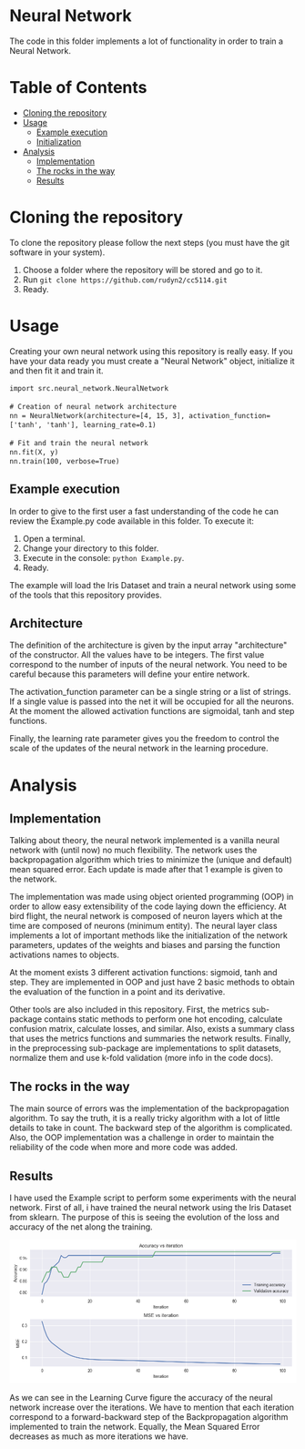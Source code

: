 # Neural Network

The code in this folder implements a lot of functionality in order to train a Neural Network.

Table of Contents
================

  * [Cloning the repository](#cloning)
  * [Usage](#usage)
    * [Example execution](#example-execution)
    * [Initialization](#arch)
  * [Analysis](#analysis)
    * [Implementation](#implementation)
    * [The rocks in the way](#the-rocks-in-the-way)
    * [Results](#results)
  

Cloning the repository
===

To clone the repository please follow the next steps (you must have the git software in your system).

1) Choose a folder where the repository will be stored and go to it.
2) Run ``git clone https://github.com/rudyn2/cc5114.git``
3) Ready.

Usage
====

Creating your own neural network using this repository is really easy. If you have your data
ready you must create a "Neural Network" object, initialize it and then fit it and train it.

````
import src.neural_network.NeuralNetwork

# Creation of neural network architecture
nn = NeuralNetwork(architecture=[4, 15, 3], activation_function=['tanh', 'tanh'], learning_rate=0.1)

# Fit and train the neural network
nn.fit(X, y)
nn.train(100, verbose=True)
````

Example execution
---

In order to give to the first user a fast understanding of the code he can review the Example.py code available
in this folder. To execute it:

1) Open a terminal.
2) Change your directory to this folder.
3) Execute in the console: ``python Example.py``.
4) Ready.

The example will load the Iris Dataset and train a neural network using some of the tools that this
repository provides.

Architecture
---

The definition of the architecture is given by the input array "architecture" of the constructor. 
All the values have to be integers. The first value correspond to the number of inputs of the neural 
network. You need to be careful because this parameters will define your entire network.

The activation_function parameter can be a single string or a list of strings. If a single value is passed into
the net it will be occupied for all the neurons. At the moment the allowed activation functions are sigmoidal,
tanh and step functions.

Finally, the learning rate parameter gives you the freedom to control the scale of the updates of the
neural network in the learning procedure.

Analysis
===

Implementation
---

Talking about theory, the neural network implemented is a vanilla neural network with (until now) no much flexibility. 
The network uses the backpropagation algorithm which tries to minimize the (unique and default) mean squared error. Each
update is made after that 1 example is given to the network.

The implementation was made using object oriented programming (OOP) in order to allow easy extensibility of the code laying 
down the efficiency. At bird flight, the neural network is composed of neuron layers which at the time are composed of
neurons (minimum entity). The neural layer class implements a lot of important methods like the initialization of the
network parameters, updates of the weights and biases and parsing the function activations names to objects.

At the moment exists 3 different activation functions: sigmoid, tanh and step. They are implemented in OOP and just have
2 basic methods to obtain the evaluation of the function in a point and its derivative.

Other tools are also included in this repository. First, the metrics sub-package contains static methods
to perform one hot encoding, calculate confusion matrix, calculate losses, and similar. Also, exists a summary
class that uses the metrics functions and summaries the network results. Finally, in the preprocessing sub-package
are implementations to split datasets, normalize them and use k-fold validation (more info in the code docs).

The rocks in the way
---

The main source of errors was the implementation of the backpropagation algorithm. To say the truth, it is a really
tricky algorithm with a lot of little details to take in count. The backward step of the algorithm is complicated.
Also, the OOP implementation was a challenge in order to maintain the reliability of the code when more and more 
code was added. 

Results
---

I have used the Example script to perform some experiments with the neural network. First of all, i have trained
the neural network using the Iris Dataset from sklearn. The purpose of this is seeing the evolution of the loss
and accuracy of the net along the training.

![Learning Curve](example_resources/learning_curve.png)

As we can see in the Learning Curve figure the accuracy of the neural network increase over the iterations. We have
to mention that each iteration correspond to a forward-backward step of the Backpropagation algorithm implemented
to train the network. Equally, the Mean Squared Error decreases as much as more iterations we have.  






